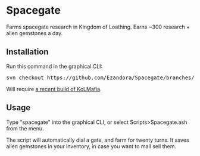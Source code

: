 Spacegate
=====
Farms spacegate research in Kingdom of Loathing. Earns ~300 research + alien gemstones a day.

Installation
----------------
Run this command in the graphical CLI:
<pre>
svn checkout https://github.com/Ezandora/Spacegate/branches/Release/
</pre>
Will require [a recent build of KoLMafia](http://builds.kolmafia.us/job/Kolmafia/lastSuccessfulBuild/).

Usage
----------------
Type "spacegate" into the graphical CLI, or select Scripts>Spacegate.ash from the menu.

The script will automatically dial a gate, and farm for twenty turns. It saves alien gemstones in your inventory, in case you want to mall sell them.
